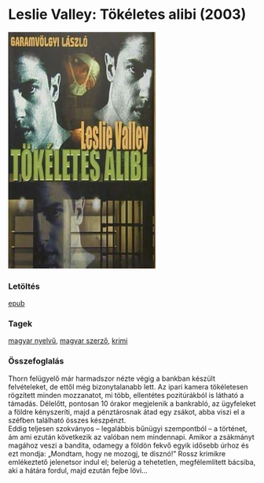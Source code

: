 # <a name="id_628">Leslie Valley: Tökéletes alibi (2003)</a>
<img src="https://github.com/BercziSandor/calibre_lib/raw/main/libs/main/Leslie%20Valley/Tokeletes%20alibi%20%28628%29/cover.jpg" alt="cover" width="300"/>

### Letöltés
[epub](https://github.com/BercziSandor/calibre_lib/raw/main/libs/main/Leslie%20Valley/Tokeletes%20alibi%20%28628%29/Tokeletes%20alibi%20-%20Leslie%20Valley.epub)

### Tagek
[magyar nyelvű](https://github.com/berczisandor/calibre_lib/blob/main/libs/main/_tags/magyar%20nyelv%c5%b1.md), [magyar szerző](https://github.com/berczisandor/calibre_lib/blob/main/libs/main/_tags/magyar%20szerz%c5%91.md), [krimi](https://github.com/berczisandor/calibre_lib/blob/main/libs/main/_tags/krimi.md)

### Összefoglalás
<div>
<p>Thorn felügyelő már harmadszor nézte végig a bankban készült felvételeket, de ettől még bizonytalanabb lett. Az ipari kamera tökéletesen rögzített minden mozzanatot, mi több, ellentétes pozitúrákból is látható a támadás. Délelőtt, pontosan 10 órakor megjelenik a bankrabló, az ügyfeleket a földre kényszeríti, majd a pénztárosnak átad egy zsákot, abba viszi el a széfben található összes készpénzt.<br>Eddig teljesen szokványos – legalábbis bűnügyi szempontból – a történet, ám ami ezután következik az valóban nem mindennapi. Amikor a zsákmányt magához veszi a bandita, odamegy a földön fekvő egyik idősebb úrhoz és ezt mondja: „Mondtam, hogy ne mozogj, te disznó!” Rossz krimikre emlékeztető jelenetsor indul el; belerúg a tehetetlen, megfélemlített bácsiba, aki a hátára fordul, majd ezután fejbe lövi…</p></div>


